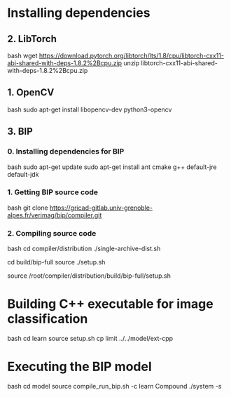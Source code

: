 # Installing dependencies


## 2. LibTorch

bash
wget https://download.pytorch.org/libtorch/lts/1.8/cpu/libtorch-cxx11-abi-shared-with-deps-1.8.2%2Bcpu.zip 
unzip libtorch-cxx11-abi-shared-with-deps-1.8.2%2Bcpu.zip

## 1. OpenCV

bash
sudo apt-get install libopencv-dev python3-opencv 

## 3. BIP
### 0. Installing dependencies for BIP
bash
sudo apt-get update
sudo apt-get install ant cmake g++ default-jre default-jdk

### 1. Getting BIP source code
bash
git clone https://gricad-gitlab.univ-grenoble-alpes.fr/verimag/bip/compiler.git

### 2. Compiling source code
bash
cd compiler/distribution
./single-archive-dist.sh

cd build/bip-full
source ./setup.sh

source /root/compiler/distribution/build/bip-full/setup.sh

# Building C++ executable for image classification

bash
cd learn
source setup.sh
cp limit ../../model/ext-cpp




# Executing the BIP model

bash
cd model
source compile_run_bip.sh -c learn Compound
./system -s
